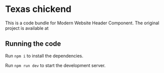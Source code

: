 
  # Texas chickend

  This is a code bundle for Modern Website Header Component. The original project is available at 

  ## Running the code

  Run `npm i` to install the dependencies.

  Run `npm run dev` to start the development server.
  